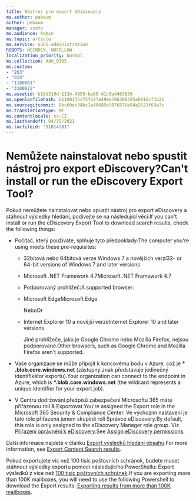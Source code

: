 ```yaml
---
title: Nástroj pro export eDiscovery
ms.author: pebaum
author: pebaum
manager: scotv
ms.audience: Admin
ms.topic: article
ms.service: o365-administration
ROBOTS: NOINDEX, NOFOLLOW
localization_priority: Normal
ms.collection: Adm_O365
ms.custom:
- "263"
- "928"
- "1100001"
- "3100022"
ms.assetid: b16d310d-1134-4959-be68-d1c0ad463930
ms.openlocfilehash: b1100175c75fb77a499e706380305eb016cf1b2b
ms.sourcegitcommit: 8bc60ec34bc1e40685e3976576e04a2623f63a7c
ms.translationtype: MT
ms.contentlocale: cs-CZ
ms.lasthandoff: 04/15/2021
ms.locfileid: "51814581"
---
```

# <a name="cant-install-or-run-the-ediscovery-export-tool"></a><span data-ttu-id="47b49-102">Nemůžete nainstalovat nebo spustit nástroj pro export eDiscovery?</span><span class="sxs-lookup"><span data-stu-id="47b49-102">Can't install or run the eDiscovery Export Tool?</span></span>

<span data-ttu-id="47b49-103">Pokud nemůžete nainstalovat nebo spustit nástroj pro export eDiscovery a stáhnout výsledky hledání, podívejte se na následující věci:</span><span class="sxs-lookup"><span data-stu-id="47b49-103">If you can't install or run the eDiscovery Export Tool to download search results, check the following things:</span></span>
  
- <span data-ttu-id="47b49-104">Počítač, který používáte, splňuje tyto předpoklady:</span><span class="sxs-lookup"><span data-stu-id="47b49-104">The computer you're using meets these pre-requisites:</span></span>

  - <span data-ttu-id="47b49-105">32bitová nebo 64bitová verze Windows 7 a novějších verzí</span><span class="sxs-lookup"><span data-stu-id="47b49-105">32- or 64-bit versions of Windows 7 and later versions</span></span>

  - <span data-ttu-id="47b49-106">Microsoft .NET Framework 4.7</span><span class="sxs-lookup"><span data-stu-id="47b49-106">Microsoft .NET Framework 4.7</span></span>

  - <span data-ttu-id="47b49-107">Podporovaný prohlížeč:</span><span class="sxs-lookup"><span data-stu-id="47b49-107">A supported browser:</span></span>

  - <span data-ttu-id="47b49-108">Microsoft Edge</span><span class="sxs-lookup"><span data-stu-id="47b49-108">Microsoft Edge</span></span>

    <span data-ttu-id="47b49-109">Nebo</span><span class="sxs-lookup"><span data-stu-id="47b49-109">Or</span></span>

  - <span data-ttu-id="47b49-110">Internet Explorer 10 a novější verze</span><span class="sxs-lookup"><span data-stu-id="47b49-110">Internet Explorer 10 and later versions</span></span>

    <span data-ttu-id="47b49-111">Jiné prohlížeče, jako je Google Chrome nebo Mozilla Firefox, nejsou podporované.</span><span class="sxs-lookup"><span data-stu-id="47b49-111">Other browsers, such as Google Chrome and Mozilla Firefox aren't supported.</span></span>

- <span data-ttu-id="47b49-112">Vaše organizace se může připojit k koncovému bodu v Azure, což je **\* .blob.core.windows.net** (zástupný znak představuje jedinečný identifikátor exportu).</span><span class="sxs-lookup"><span data-stu-id="47b49-112">Your organization can connect to the endpoint in Azure, which is **\*.blob.core.windows.net** (the wildcard represents a unique identifier for your export job).</span></span>

- <span data-ttu-id="47b49-113">V Centru dodržování předpisů zabezpečení Microsoftu 365 máte přiřazenou roli &amp; Exportovat.</span><span class="sxs-lookup"><span data-stu-id="47b49-113">You're assigned the Export role in the Microsoft 365 Security &amp; Compliance Center.</span></span> <span data-ttu-id="47b49-114">Ve výchozím nastavení je tato role přiřazená jenom skupině rolí Správce eDiscovery.</span><span class="sxs-lookup"><span data-stu-id="47b49-114">By default, this role is only assigned to the eDiscovery Manager role group.</span></span> <span data-ttu-id="47b49-115">Viz [Přiřazení oprávnění k eDiscovery](https://docs.microsoft.com/microsoft-365/compliance/assign-ediscovery-permissions).</span><span class="sxs-lookup"><span data-stu-id="47b49-115">See [Assign eDiscovery permissions](https://docs.microsoft.com/microsoft-365/compliance/assign-ediscovery-permissions).</span></span>

<span data-ttu-id="47b49-116">Další informace najdete v článku [Export výsledků hledání obsahu](https://docs.microsoft.com/microsoft-365/compliance/export-search-results).</span><span class="sxs-lookup"><span data-stu-id="47b49-116">For more information, see [Export Content Search results](https://docs.microsoft.com/microsoft-365/compliance/export-search-results).</span></span>

<span data-ttu-id="47b49-117">Pokud exportujete víc než 100 tisíc poštovních schránek, budete muset stáhnout výsledky exportu pomocí následujícího PowerShellu: Export výsledků z více než  [100 tisíc poštovních schránek](https://docs.microsoft.com/microsoft-365/compliance/export-search-results?view=o365-worldwide%23exporting-results-from-more-than-100000-mailboxes).</span><span class="sxs-lookup"><span data-stu-id="47b49-117">If you are exporting more than 100K mailboxes, you will need to use the following Powershell to download the Export results:  [Exporting results from more than 100K mailboxes](https://docs.microsoft.com/microsoft-365/compliance/export-search-results?view=o365-worldwide%23exporting-results-from-more-than-100000-mailboxes).</span></span>